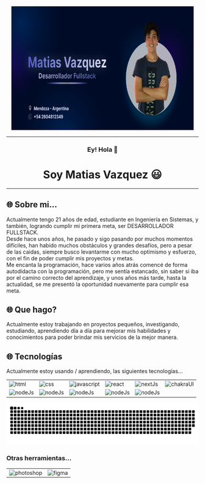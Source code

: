 <div align="center">
  <img src="./Me.png" width="95%" height="325px"/>
 </div>

<hr>

<h3 align="center">Ey! Hola 👋</h3>
<h1 align="center">Soy Matias Vazquez 😃</h1>

<hr>

<h2>🌐 Sobre mi...</h2>
<p>Actualmente tengo 21 años de edad, estudiante en Ingeniería en Sistemas, y también, logrando cumplir mi primera meta, ser DESARROLLADOR FULLSTACK.
  <br/>
  Desde hace unos años, he pasado y sigo pasando por muchos momentos difíciles, han habido muchos obstáculos y grandes desafíos, pero a pesar de las caidas, siempre busco levantarme con mucho optimismo y esfuerzo, con el fin de poder cumplir mis proyectos y metas.
  <br/>
  Me encanta la programación, hace varios años atrás comencé de forma autodidacta con la programación, pero me sentía estancado, sin saber si iba por el camino correcto del aprendizaje, y unos años más tarde, hasta la actualidad, se me presentó la oportunidad nuevamente para cumplir esa meta.
</p>

<h2>🌐 Que hago? </h2>
<p>Actualmente estoy trabajando en proyectos pequeños, investigando, estudiando, aprendiendo día a día para mejorar mis habilidades y conocimientos para poder brindar mis servicios de la mejor manera.</p>

<h2>🌐 Tecnologías </h2>
<p>Actualmente estoy usando / aprendiendo, las siguientes tecnologías...<br/></p>

<table align="center">
  
  <tr>
   <td>
    <img src="https://cdn-icons-png.flaticon.com/512/174/174854.png" alt="html" width="100px" height="100px"/>
  </td>
   <td>
    <img src="https://upload.wikimedia.org/wikipedia/commons/thumb/6/62/CSS3_logo.svg/240px-CSS3_logo.svg.png" alt="css" width="100px" height="100px"/>
  </td>
   <td>
    <img src="https://upload.wikimedia.org/wikipedia/commons/6/6a/JavaScript-logo.png" alt="javascript" width="100px" height="100px"/>
  </td>
  <td>
    <img src="https://upload.wikimedia.org/wikipedia/commons/thumb/a/a7/React-icon.svg/2300px-React-icon.svg.png" alt="react" width="100px" height="100px"/>
  </td>
  <td>
    <img src="https://d2nir1j4sou8ez.cloudfront.net/wp-content/uploads/2021/12/nextjs-boilerplate-logo.png" alt="nextJs" width="100px" height="100px"/>
  </td>
   <td>
    <img src="https://avatars.githubusercontent.com/u/54212428?s=280&v=4" alt="chakraUI" width="100px" height="100px"/>
  </td>
  </tr>
  
   <tr>
   <td>
    <img src="https://seeklogo.com/images/R/redux-logo-9CA6836C12-seeklogo.com.png" alt="nodeJs" width="100px" height="100px"/>
  </td>
   <td>
    <img src="https://cdn-icons-png.flaticon.com/512/919/919825.png" alt="nodeJs" width="100px" height="100px"/>
  </td>
   <td>
    <img src="https://uxwing.com/wp-content/themes/uxwing/download/brands-and-social-media/postgresql-icon.png" alt="nodeJs" width="100px" height="100px"/>
  </td>
   <td>
    <img src="https://hyunseob.github.io/images/sequelizejs.png" alt="nodeJs" width="100px" height="100px"/>
  </td>
   <td>
    <img src="https://cdn.icon-icons.com/icons2/2699/PNG/512/expressjs_logo_icon_169185.png" alt="nodeJs" width="100px" height="100px"/>
  </td>
  </tr>
  
</table>

<div align="center">
  <img  src="https://github.com/1999AZZAR/1999AZZAR/blob/main/resources/img/grid-snake.svg" alt="snake" />
</div>

<h3>Otras herramientas... </h3>
<table align="center">
  <tr>
    <td>
      <img src="https://logodownload.org/wp-content/uploads/2019/10/adobe-photoshop-logo.png" alt="photoshop" width="100px" height="100px"/>
    </td>
    <td>
      <img src="https://logodownload.org/wp-content/uploads/2022/12/figma-logo-0.png" alt="figma" width="100px" height="100px"/>
    </td>
  </tr>
</table>

<!--EMOJIS QUE QUIZAS PUEDA LLEGAR A UTILIZAR 💠❌🎶🔴🟠🟡🟢🔵🟣⚫⚪🟤🔸🔹🔷🔲🔳🇦🇷🏕️⛺🎮🎸🐶🐎🦁😎🤩🥳😂😃👾🤖🙌🤝-->
